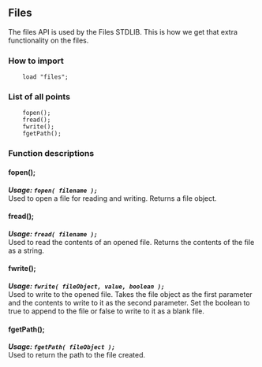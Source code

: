 ## Files
The files API is used by the Files STDLIB. This is how we get that extra functionality on the files.

### How to import
~~~ mani
    load "files";
~~~

### List of all points
~~~ mani
    fopen();
    fread();
    fwrite();
    fgetPath();
~~~

### Function descriptions

#### fopen();
***Usage: `fopen( filename );`***<br />
Used to open a file for reading and writing. Returns a file object.

#### fread();
***Usage: `fread( filename );`***<br />
Used to read the contents of an opened file. Returns the contents of the file as a string.

#### fwrite();
***Usage: `fwrite( fileObject, value, boolean );`***<br />
Used to write to the opened file. Takes the file object as the first parameter and the contents to write to it as the second parameter. Set the boolean to true to append to the file or false to write to it as a blank file.

#### fgetPath();
***Usage: `fgetPath( fileObject );`***<br />
Used to return the path to the file created.

